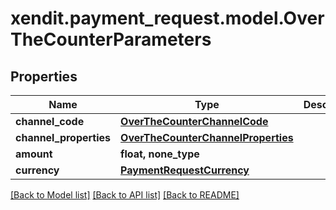 # xendit.payment_request.model.OverTheCounterParameters


## Properties
| Name | Type | Description | Notes |
| ------------ | ------------- | ------------- | ------------- |
| **channel_code** | [**OverTheCounterChannelCode**](OverTheCounterChannelCode.md) |  |  |
| **channel_properties** | [**OverTheCounterChannelProperties**](OverTheCounterChannelProperties.md) |  |  |
| **amount** | **float, none_type** |  | [optional]  |
| **currency** | [**PaymentRequestCurrency**](PaymentRequestCurrency.md) |  | [optional]  |


[[Back to Model list]](../README.md#documentation-for-models) [[Back to API list]](../README.md#documentation-for-api-endpoints) [[Back to README]](../README.md)



